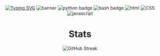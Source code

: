 <div align="center">

[![Typing SVG](https://readme-typing-svg.herokuapp.com?font=Fira+Code&weight=600&size=30&duration=2500&pause=5184000&center=true&width=435&lines=Hudson+Smith)](https://git.io/typing-svg)
  ![banner](https://external-content.duckduckgo.com/iu/?u=https%3A%2F%2Fipiccy.com%2Fres%2FLP%2Fdata%2Fimages%2Fyoutube-banner-maker-b0i.jpg&f=1&nofb=1)
  ![python badge](https://img.shields.io/badge/Python-3776AB?style=for-the-badge&logo=python&logoColor=white)
  ![bash badge](https://img.shields.io/badge/Shell_Script-121011?style=for-the-badge&logo=gnu-bash&logoColor=white)
  ![html](https://img.shields.io/badge/HTML-239120?style=for-the-badge&logo=html5&logoColor=white)
  ![CSS](https://img.shields.io/badge/CSS3-1572B6?style=for-the-badge&logo=css3&logoColor=white)
  ![javascript](https://img.shields.io/badge/JavaScript-F7DF1E?style=for-the-badge&logo=javascript&logoColor=black)

</div>

<div align="center">

  # Stats

  ![GitHub Streak](http://github-readme-streak-stats.herokuapp.com?user=hudsonsmith&theme=gruvbox)
  
</div>

